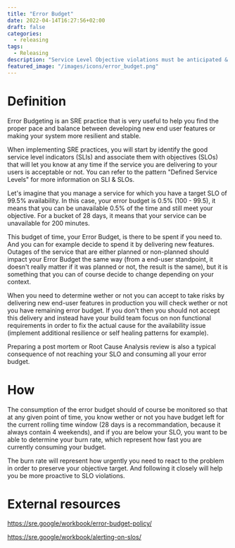 ```yaml
---
title: "Error Budget"
date: 2022-04-14T16:27:56+02:00
draft: false
categories:
  - releasing 
tags:
  - Releasing 
description: "Service Level Objective violations must be anticipated & trigger consequences"
featured_image: "/images/icons/error_budget.png"
---
```


# Definition

Error Budgeting is an SRE practice that is very useful to help you find the proper pace and balance between developing new end user features or making your system more resilient and stable.

When implementing SRE practices, you will start by identify the good service level indicators (SLIs) and associate them with objectives (SLOs) that will let you know at any time if the service you are delivering to your users is acceptable or not.
You can refer to the pattern "Defined Service Levels" for more information on SLI & SLOs.

Let's imagine that you manage a service for which you have a target SLO of 99.5% availability.
In this case, your error budget is 0.5% (100 - 99.5), it means that you can be unavailable 0.5% of the time and still meet your objective.
For a bucket of 28 days, it means that your service can be unavailable for 200 minutes.

This budget of time, your Error Budget, is there to be spent if you need to. And you can for example decide to spend it by delivering new features. Outages of the service that are either planned or non-planned should impact your Error Budget the same way (from a end-user standpoint, it doesn't really matter if it was planned or not, the result is the same), but it is something that you can of course decide to change depending on your context.

When you need to determine wether or not you can accept to take risks by delivering new end-user features in production you will check wether or not you have remaining error budget. If you don't then you should not accept this delivery and instead have your build team focus on non functional requirements in order to fix the actual cause for the availability issue (implement additional resilience or self healing patterns for example). 

Preparing a post mortem or Root Cause Analysis review is also a typical consequence of not reaching your SLO and consuming all your error budget.

# How

The consumption of the error budget should of course be monitored so that at any given point of time, you know wether or not you have budget left for the current rolling time window (28 days is a recommandation, because it always contain 4 weekends), and if you are below your SLO, you want to be able to determine your burn rate, which represent how fast you are currently consuming your budget.

The burn rate will represent how urgently you need to react to the problem in order to preserve your objective target. And following it closely will help you be more proactive to SLO violations.

# External resources

https://sre.google/workbook/error-budget-policy/

https://sre.google/workbook/alerting-on-slos/
